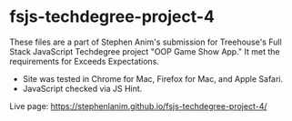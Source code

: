 # fsjs-techdegree-project-4

These files are a part of Stephen Anim's submission for Treehouse's Full Stack JavaScript Techdegree project "OOP Game Show App." It met the requirements for Exceeds Expectations.

- Site was tested in Chrome for Mac, Firefox for Mac, and Apple Safari.
- JavaScript checked via JS Hint.

Live page: https://stephenlanim.github.io/fsjs-techdegree-project-4/
